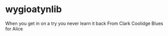 # wygioatynlib
When you get in on a try you never learn it back
From Clark Coolidge Blues for Alice
